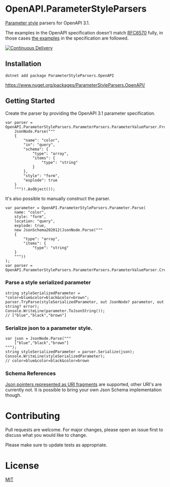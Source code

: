 # OpenAPI.ParameterStyleParsers
[Parameter style](https://spec.openapis.org/oas/v3.1.0#style-values) parsers for OpenAPI 3.1.

The examples in the OpenAPI specification doesn't match [RFC6570](https://www.rfc-editor.org/rfc/rfc6570) fully, in those cases [the examples](https://spec.openapis.org/oas/v3.1.0#style-examples) in the specification are followed.

[![Continuous Delivery](https://github.com/Fresa/OpenAPI.ParameterStyleParsers/actions/workflows/cd.yml/badge.svg)](https://github.com/Fresa/OpenAPI.ParameterStyleParsers/actions/workflows/cd.yml)

## Installation
```Shell
dotnet add package ParameterStyleParsers.OpenAPI
```

https://www.nuget.org/packages/ParameterStyleParsers.OpenAPI/

## Getting Started
Create the parser by providing the OpenAPI 3.1 parameter specification.
```dotnet
var parser = OpenAPI.ParameterStyleParsers.ParameterParsers.ParameterValueParser.FromOpenApi31ParameterSpecification(
    JsonNode.Parse("""
    {
        "name": "color",
        "in": "query",
        "schema": {
            "type": "array",
            "items": {
                "type": "string"
            }
        },
        "style": "form",
        "explode": true
    }
    """)!.AsObject());
```
It's also possible to manually construct the parser.
```dotnet
var parameter = OpenAPI.ParameterStyleParsers.Parameter.Parse(
    name: "color",
    style: "form",
    location: "query",
    explode: true,
    new JsonSchema202012(JsonNode.Parse("""
    {
        "type": "array",
        "items": {
            "type": "string"
    }
    """))
);
var parser = OpenAPI.ParameterStyleParsers.ParameterParsers.ParameterValueParser.Create(parameter);
```

### Parse a style serialized parameter
```dotnet
string styleSerializedParameter = "color=blue&color=black&color=brown";
parser.TryParse(styleSerializedParameter, out JsonNode? parameter, out string? error);
Console.WriteLine(parameter.ToJsonString());
// ["blue","black","brown"]
```

### Serialize json to a parameter style.
```dotnet
var json = JsonNode.Parse("""
    ["blue","black","brown"]
""");
string styleSerializedParameter = parser.Serialize(json);
Console.WriteLine(styleSerializedParameter);
// color=blue&color=black&color=brown
``` 

### Schema References
[Json pointers represented as URI fragments](https://www.rfc-editor.org/rfc/rfc6901#section-6) are supported, other URI's are currently not. It is possible to bring your own Json Schema implementation though.

# Contributing
Pull requests are welcome. For major changes, please open an issue first to discuss what you would like to change.

Please make sure to update tests as appropriate.

# License
[MIT](LICENSE)